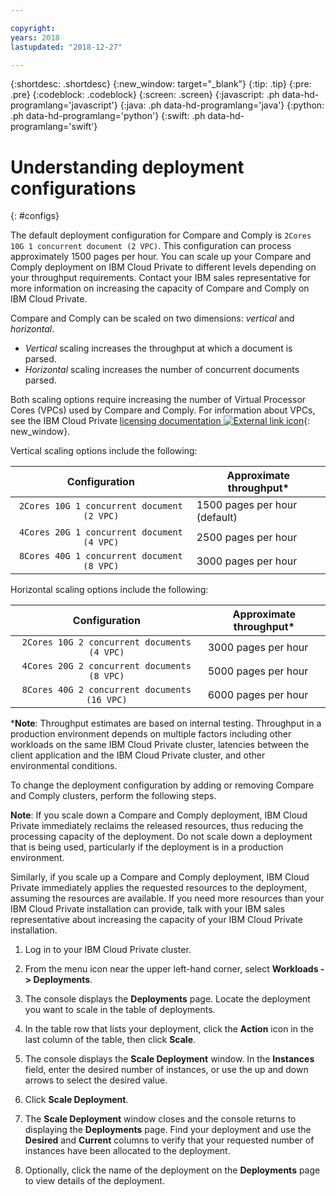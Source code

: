 ```yaml
---

copyright:
years: 2018
lastupdated: "2018-12-27"

---
```


{:shortdesc: .shortdesc}
{:new_window: target="_blank"}
{:tip: .tip}
{:pre: .pre}
{:codeblock: .codeblock}
{:screen: .screen}
{:javascript: .ph data-hd-programlang='javascript'}
{:java: .ph data-hd-programlang='java'}
{:python: .ph data-hd-programlang='python'}
{:swift: .ph data-hd-programlang='swift'}

# Understanding deployment configurations
{: #configs}

The default deployment configuration for Compare and Comply is `2Cores 10G 1 concurrent document (2 VPC)`. This configuration can process approximately 1500 pages per hour. You can scale up your Compare and Comply deployment on IBM Cloud Private to different levels depending on your throughput requirements. Contact your IBM sales representative for more information on increasing the capacity of Compare and Comply on IBM Cloud Private.

Compare and Comply can be scaled on two dimensions: _vertical_ and _horizontal_.

 - _Vertical_ scaling increases the throughput at which a document is parsed.
 - _Horizontal_ scaling increases the number of concurrent documents parsed.

Both scaling options require increasing the number of Virtual Processor Cores (VPCs) used by Compare and Comply. For information about VPCs, see the IBM Cloud Private [licensing documentation ![External link icon](../../icons/launch-glyph.svg "External link icon")](https://www.ibm.com/support/knowledgecenter/SSBS6K_2.1.0/manage_cluster/licensing.html){: new_window}.

Vertical scaling options include the following:

| Configuration                             |Approximate throughput*         |
|:-----------------------------------------:|--------------------------------|
|`2Cores 10G 1 concurrent document (2 VPC)` |1500 pages per hour (default)   |
|`4Cores 20G 1 concurrent document (4 VPC)` |2500 pages per hour             |
|`8Cores 40G 1 concurrent document (8 VPC)` |3000 pages per hour             |

Horizontal scaling options include the following:

| Configuration                               |Approximate throughput*         |
|:-------------------------------------------:|--------------------------------|
|`2Cores 10G 2 concurrent documents (4 VPC)`  |3000 pages per hour             |
|`4Cores 20G 2 concurrent documents (8 VPC)`  |5000 pages per hour             |
|`8Cores 40G 2 concurrent documents (16 VPC)` |6000 pages per hour             |

\***Note**: Throughput estimates are based on internal testing. Throughput in a production environment depends on multiple factors including other workloads on the same IBM Cloud Private cluster, latencies between the client application and the IBM Cloud Private cluster, and other environmental conditions.

To change the deployment configuration by adding or removing Compare and Comply clusters, perform the following steps.

**Note**: If you scale down a Compare and Comply deployment, IBM Cloud Private immediately reclaims the released resources, thus reducing the processing capacity of the deployment. Do not scale down a deployment that is being used, particularly if the deployment is in a production environment.

Similarly, if you scale up a Compare and Comply deployment, IBM Cloud Private immediately applies the requested resources to the deployment, assuming the resources are available. If you need more resources than your IBM Cloud Private installation can provide, talk with your IBM sales representative about increasing the capacity of your IBM Cloud Private installation.

  1. Log in to your IBM Cloud Private cluster.

  1. From the menu icon near the upper left-hand corner, select **Workloads -> Deployments**.

  1. The console displays the **Deployments** page. Locate the deployment you want to scale in the table of deployments.

  1. In the table row that lists your deployment, click the **Action** icon in the last column of the table, then click **Scale**.

  1. The console displays the **Scale Deployment** window. In the **Instances** field, enter the desired number of instances, or use the up and down arrows to select the desired value.

  1. Click **Scale Deployment**.

  1. The **Scale Deployment** window closes and the console returns to displaying the **Deployments** page. Find your deployment and use the **Desired** and **Current** columns to verify that your requested number of instances have been allocated to the deployment.

  1. Optionally, click the name of the deployment on the **Deployments** page to view details of the deployment.
